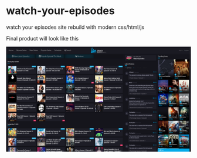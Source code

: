 # watch-your-episodes

watch your episodes site rebuild with modern css/html/js

Final product will look like this

![image][final-product]


[final-product]: ./screenshot-2023-03-21.png